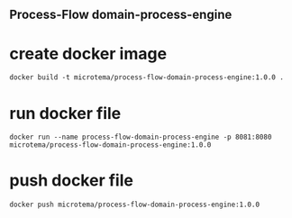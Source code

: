 ## Process-Flow domain-process-engine

# create docker image
`docker build -t microtema/process-flow-domain-process-engine:1.0.0 .`

# run docker file
`docker run --name process-flow-domain-process-engine -p 8081:8080 microtema/process-flow-domain-process-engine:1.0.0`

# push docker file
`docker push microtema/process-flow-domain-process-engine:1.0.0`
